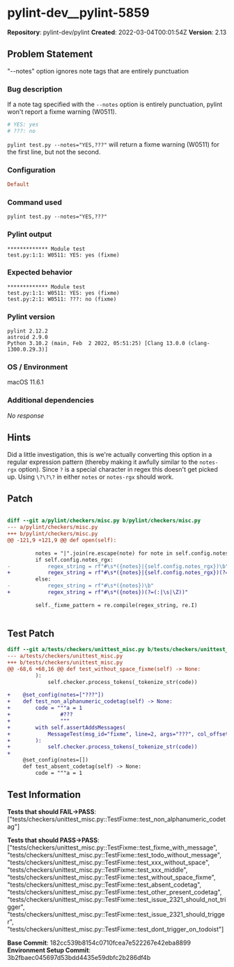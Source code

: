 # pylint-dev__pylint-5859

**Repository**: pylint-dev/pylint
**Created**: 2022-03-04T00:01:54Z
**Version**: 2.13

## Problem Statement

"--notes" option ignores note tags that are entirely punctuation
### Bug description

If a note tag specified with the `--notes` option is entirely punctuation, pylint won't report a fixme warning (W0511).

```python
# YES: yes
# ???: no
```

`pylint test.py --notes="YES,???"` will return a fixme warning (W0511) for the first line, but not the second.

### Configuration

```ini
Default
```


### Command used

```shell
pylint test.py --notes="YES,???"
```


### Pylint output

```shell
************* Module test
test.py:1:1: W0511: YES: yes (fixme)
```


### Expected behavior

```
************* Module test
test.py:1:1: W0511: YES: yes (fixme)
test.py:2:1: W0511: ???: no (fixme)
```

### Pylint version

```shell
pylint 2.12.2
astroid 2.9.0
Python 3.10.2 (main, Feb  2 2022, 05:51:25) [Clang 13.0.0 (clang-1300.0.29.3)]
```


### OS / Environment

macOS 11.6.1

### Additional dependencies

_No response_


## Hints

Did a little investigation, this is we're actually converting this option in a regular expression pattern (thereby making it awfully similar to the `notes-rgx` option). Since `?` is a special character in regex this doesn't get picked up. Using `\?\?\?` in either `notes` or `notes-rgx` should work.

## Patch

```diff

diff --git a/pylint/checkers/misc.py b/pylint/checkers/misc.py
--- a/pylint/checkers/misc.py
+++ b/pylint/checkers/misc.py
@@ -121,9 +121,9 @@ def open(self):
 
         notes = "|".join(re.escape(note) for note in self.config.notes)
         if self.config.notes_rgx:
-            regex_string = rf"#\s*({notes}|{self.config.notes_rgx})\b"
+            regex_string = rf"#\s*({notes}|{self.config.notes_rgx})(?=(:|\s|\Z))"
         else:
-            regex_string = rf"#\s*({notes})\b"
+            regex_string = rf"#\s*({notes})(?=(:|\s|\Z))"
 
         self._fixme_pattern = re.compile(regex_string, re.I)
 


```

## Test Patch

```diff
diff --git a/tests/checkers/unittest_misc.py b/tests/checkers/unittest_misc.py
--- a/tests/checkers/unittest_misc.py
+++ b/tests/checkers/unittest_misc.py
@@ -68,6 +68,16 @@ def test_without_space_fixme(self) -> None:
         ):
             self.checker.process_tokens(_tokenize_str(code))
 
+    @set_config(notes=["???"])
+    def test_non_alphanumeric_codetag(self) -> None:
+        code = """a = 1
+                #???
+                """
+        with self.assertAddsMessages(
+            MessageTest(msg_id="fixme", line=2, args="???", col_offset=17)
+        ):
+            self.checker.process_tokens(_tokenize_str(code))
+
     @set_config(notes=[])
     def test_absent_codetag(self) -> None:
         code = """a = 1

```

## Test Information

**Tests that should FAIL→PASS**: ["tests/checkers/unittest_misc.py::TestFixme::test_non_alphanumeric_codetag"]

**Tests that should PASS→PASS**: ["tests/checkers/unittest_misc.py::TestFixme::test_fixme_with_message", "tests/checkers/unittest_misc.py::TestFixme::test_todo_without_message", "tests/checkers/unittest_misc.py::TestFixme::test_xxx_without_space", "tests/checkers/unittest_misc.py::TestFixme::test_xxx_middle", "tests/checkers/unittest_misc.py::TestFixme::test_without_space_fixme", "tests/checkers/unittest_misc.py::TestFixme::test_absent_codetag", "tests/checkers/unittest_misc.py::TestFixme::test_other_present_codetag", "tests/checkers/unittest_misc.py::TestFixme::test_issue_2321_should_not_trigger", "tests/checkers/unittest_misc.py::TestFixme::test_issue_2321_should_trigger", "tests/checkers/unittest_misc.py::TestFixme::test_dont_trigger_on_todoist"]

**Base Commit**: 182cc539b8154c0710fcea7e522267e42eba8899
**Environment Setup Commit**: 3b2fbaec045697d53bdd4435e59dbfc2b286df4b
